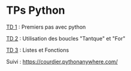 # TPs Python

[TD 1](https://colab.research.google.com/github/courdier/TP/blob/master/TD1/I1-bsg-informatique-td1.ipynb) : Premiers pas avec python

[TD 2](https://colab.research.google.com/github/courdier/TP/blob/master/TD2/I1-bsg-informatique-td2.ipynb) : Utilisation des boucles "Tantque" et "For"

[TD 3](https://colab.research.google.com/github/courdier/TP/blob/master/TD3/I1-bsg-informatique-td3.ipynb) : Listes et Fonctions

Suivi :
https://courdier.pythonanywhere.com/
